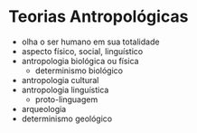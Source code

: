 # Teorias Antropológicas

- olha o ser humano em sua totalidade
- aspecto físico, social, linguístico
- antropologia biológica ou física
  - determinismo biológico
- antropologia cultural
- antropologia linguística
  - proto-linguagem
- arqueologia
- determinismo geológico